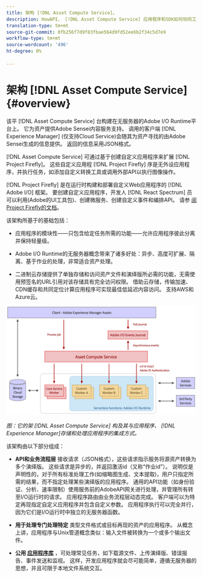 ```yaml
---
title: 架构 [!DNL Asset Compute Service]。
description: HowAPI、 [!DNL Asset Compute Service] 应用程序和SDK如何协同工作来提供云本机资产处理服务。
translation-type: tm+mt
source-git-commit: 0fb256f7d9f83fbae564d9fd52ee6b2f34c5d7e9
workflow-type: tm+mt
source-wordcount: '496'
ht-degree: 0%

---
```



# 架构 [!DNL Asset Compute Service] {#overview}

该平 [!DNL Asset Compute Service] 台构建在无服务器的Adobe I/O Runtime平台上。 它为资产提供Adobe Sensei内容服务支持。 调用的客户端 [!DNL Experience Manager] (仅支持Cloud Service)会随其为资产寻找的由Adobe Sensei生成的信息提供。 返回的信息采用JSON格式。

[!DNL Asset Compute Service] 可通过基于创建自定义应用程序来扩展 [!DNL Project Firefly]。 这些自定义应用程 [!DNL Project Firefly] 序是无外设应用程序，并执行任务，如添加自定义转换工具或调用外部API以执行图像操作。

[!DNL Project Firefly] 是在运行时构建和部署自定义Web应用程序的 [!DNL Adobe I/O] 框架。 要创建自定义应用程序，开发人 [!DNL React Spectrum] 员可以利用(Adobe的UI工具包)、创建微服务、创建自定义事件和编排API。 请参 [阅Project Firefly的文档](https://www.adobe.io/apis/experienceplatform/project-firefly/docs.html)。

该架构所基于的基础包括：

* 应用程序的模块性——只包含给定任务所需的功能——允许应用程序彼此分离并保持轻量级。

* Adobe I/O Runtime的无服务器概念带来了诸多好处：异步、高度可扩展、隔离、基于作业的处理，非常适合资产处理。

* 二进制云存储提供了单独存储和访问资产文件和演绎版所必需的功能，无需使用预签名的URL引用对该存储具有完全访问权限。 借助云存储，传输加速、CDN缓存和共同定位计算应用程序可实现最佳低延迟内容访问。 支持AWS和Azure云。

![资产计算服务体系结构](assets/architecture-diagram.png)

*图：它的架 [!DNL Asset Compute Service] 构及其与应用程序、 [!DNL Experience Manager]存储和处理应用程序的集成方式。*

该架构由以下部分组成：

* **API和业务流程层** 接收请求（JSON格式），这些请求指示服务将源资产转换为多个演绎版。 这些请求是异步的，并返回激活id（又称“作业id”）。 说明仅是声明性的，对于所有标准处理工作(如缩略图生成、文本提取)，用户只指定所需的结果，而不指定处理某些演绎版的应用程序。 通用的API功能（如身份验证、分析、速率限制）使用服务前的AdobeAPI网关进行处理，并管理所有转至I/O运行时的请求。 应用程序路由由业务流程层动态完成。 客户端可以为特定再现指定自定义应用程序并包含自定义参数。 应用程序执行可以完全并行，因为它们是I/O运行时中独立的无服务器函数。

* **用于处理专门处理特定** 类型文件格式或目标再现的资产的应用程序。 从概念上讲，应用程序与Unix管道概念类似：输入文件被转换为一个或多个输出文件。

* **公用 [应用程序库](https://github.com/adobe/asset-compute-sdk)** ，可处理常见任务，如下载源文件、上传演绎版、错误报告、事件发送和监视。 这样，开发应用程序就会尽可能简单，遵循无服务器的思想，并且可限于本地文件系统交互。

<!-- TBD:

* About the YAML file?
* See [https://github.com/AdobeDocs/project-firefly/blob/master/getting_started/first_app.md#5-anatomy-of-a-project-firefly-application](https://github.com/AdobeDocs/project-firefly/blob/master/getting_started/first_app.md#5-anatomy-of-a-project-firefly-application).

* minimize description to custom applications
* remove all internal stuff (e.g. Photoshop application, API Gateway) from text and diagram
* update diagram to focus on 3rd party custom applications ONLY
* Explain important transactions/handshakes?
* Flow of assets/control? See the illustration on the Nui diagrams wiki.
* Illustrations. See the SVG shared by Alex.
* Exceptions? Limitations? Call-outs? Gotchas?
* Do we want to add what basic processing is not available currently, that is expected by existing AEM customers?
-->
